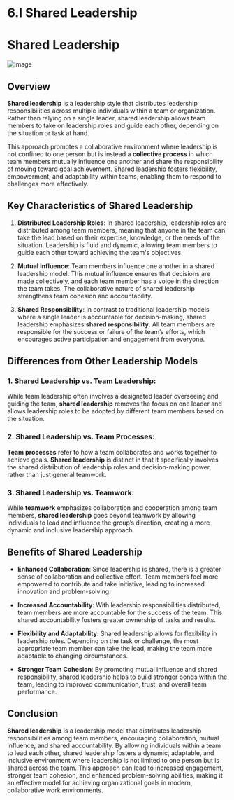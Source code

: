 # 6.l Shared Leadership

# Shared Leadership

![image](https://github.com/user-attachments/assets/67424ad9-a799-4fbb-a499-e0433f680353)

## Overview

**Shared leadership** is a leadership style that distributes leadership responsibilities across multiple individuals within a team or organization. Rather than relying on a single leader, shared leadership allows team members to take on leadership roles and guide each other, depending on the situation or task at hand.

This approach promotes a collaborative environment where leadership is not confined to one person but is instead a **collective process** in which team members mutually influence one another and share the responsibility of moving toward goal achievement. Shared leadership fosters flexibility, empowerment, and adaptability within teams, enabling them to respond to challenges more effectively.

## Key Characteristics of Shared Leadership

1. **Distributed Leadership Roles**:
   In shared leadership, leadership roles are distributed among team members, meaning that anyone in the team can take the lead based on their expertise, knowledge, or the needs of the situation. Leadership is fluid and dynamic, allowing team members to guide each other toward achieving the team's objectives.

2. **Mutual Influence**:
   Team members influence one another in a shared leadership model. This mutual influence ensures that decisions are made collectively, and each team member has a voice in the direction the team takes. The collaborative nature of shared leadership strengthens team cohesion and accountability.

3. **Shared Responsibility**:
   In contrast to traditional leadership models where a single leader is accountable for decision-making, shared leadership emphasizes **shared responsibility**. All team members are responsible for the success or failure of the team’s efforts, which encourages active participation and engagement from everyone.

## Differences from Other Leadership Models

### 1. **Shared Leadership vs. Team Leadership**:
   While team leadership often involves a designated leader overseeing and guiding the team, **shared leadership** removes the focus on one leader and allows leadership roles to be adopted by different team members based on the situation.

### 2. **Shared Leadership vs. Team Processes**:
   **Team processes** refer to how a team collaborates and works together to achieve goals. **Shared leadership** is distinct in that it specifically involves the shared distribution of leadership roles and decision-making power, rather than just general teamwork.

### 3. **Shared Leadership vs. Teamwork**:
   While **teamwork** emphasizes collaboration and cooperation among team members, **shared leadership** goes beyond teamwork by allowing individuals to lead and influence the group’s direction, creating a more dynamic and inclusive leadership approach.

## Benefits of Shared Leadership

- **Enhanced Collaboration**: Since leadership is shared, there is a greater sense of collaboration and collective effort. Team members feel more empowered to contribute and take initiative, leading to increased innovation and problem-solving.
  
- **Increased Accountability**: With leadership responsibilities distributed, team members are more accountable for the success of the team. This shared accountability fosters greater ownership of tasks and results.

- **Flexibility and Adaptability**: Shared leadership allows for flexibility in leadership roles. Depending on the task or challenge, the most appropriate team member can take the lead, making the team more adaptable to changing circumstances.

- **Stronger Team Cohesion**: By promoting mutual influence and shared responsibility, shared leadership helps to build stronger bonds within the team, leading to improved communication, trust, and overall team performance.

## Conclusion

**Shared leadership** is a leadership model that distributes leadership responsibilities among team members, encouraging collaboration, mutual influence, and shared accountability. By allowing individuals within a team to lead each other, shared leadership fosters a dynamic, adaptable, and inclusive environment where leadership is not limited to one person but is shared across the team. This approach can lead to increased engagement, stronger team cohesion, and enhanced problem-solving abilities, making it an effective model for achieving organizational goals in modern, collaborative work environments.

